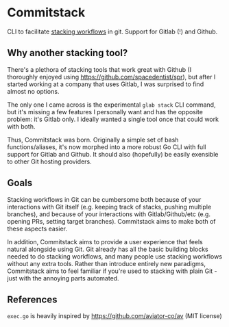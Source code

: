 # Commitstack

CLI to facilitate [stacking workflows](https://www.stacking.dev/) in git. Support for Gitlab (!) and Github.

## Why another stacking tool?

There's a plethora of stacking tools that work great with Github (I thoroughly enjoyed using https://github.com/spacedentist/spr), but after I started working at a company that uses Gitlab, I was surprised to find almost no options.

The only one I came across is the experimental `glab stack` CLI command, but it's missing a few features I personally want and has the opposite problem: it's Gitlab only. I ideally wanted a single tool once that could work with both.

Thus, Commitstack was born. Originally a simple set of bash functions/aliases, it's now morphed into a more robust Go CLI with full support for Gitlab and Github. It should also (hopefully) be easily exensible to other Git hosting providers.

## Goals

Stacking workflows in Git can be cumbersome both because of your interactions with Git itself (e.g. keeping track of stacks, pushing multiple branches), and because of your interactions with Gitlab/Github/etc (e.g. opening PRs, setting target branches). Commitstack aims to make both of these aspects easier.

In addition, Commitstack aims to provide a user experience that feels natural alongside using Git. Git already has all the basic building blocks needed to do stacking workflows, and many people use stacking workflows without any extra tools. Rather than introduce entirely new paradigms, Commitstack aims to feel familiar if you're used to stacking with plain Git - just with the annoying parts automated.

## References

`exec.go` is heavily inspired by https://github.com/aviator-co/av (MIT license)
